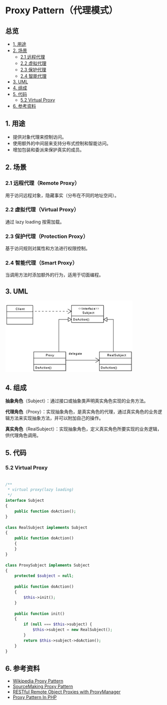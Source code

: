 # Proxy Pattern（代理模式）

## 总览

- [1. 用途](#1)
- [2. 场景](#2)
    - [2.1 远程代理](#2.1)
    - [2.2 虚拟代理](#2.2)
    - [2.3 保护代理](#2.3)
    - [2.4 智能代理](#2.4)
- [3. UML](#3)
- [4. 组成](#4)
- [5. 代码](#5)
    - [5.2 Virtual Proxy](#5.2)
- [6. 参考资料](#6)

<h2 id="1">1. 用途</h2>

- 提供对象代理来控制访问。
- 使用额外的中间层来支持分布式控制和智能访问。
- 增加包装和委派来保护真实的成员。

<h2 id="2">2. 场景</h2>

<h3 id="2.1">2.1 远程代理（Remote Proxy）</h3>

用于访问远程对象，隐藏事实（分布在不同的地址空间）。

<h3 id="2.2">2.2 虚拟代理（Virtual Proxy）</h3>

通过 lazy loading 按需加载。

<h3 id="2.3">2.3 保护代理（Protection Proxy）</h3>

基于访问规则对属性和方法进行权限控制。

<h3 id="2.4">2.4 智能代理（Smart Proxy）</h3>

当调用方法时添加额外的行为，适用于切面编程。


<h2 id="3">3. UML</h2>

![Proxy Pattern UML](images/400px-Proxy_pattern_diagram.svg.png)

<h2 id="4">4. 组成</h2>

**抽象角色**（Subject）：通过接口或抽象类声明真实角色实现的业务方法。

**代理角色**（Proxy）：实现抽象角色，是真实角色的代理，通过真实角色的业务逻辑方法来实现抽象方法，并可以附加自己的操作。

**真实角色**（RealSubject）：实现抽象角色，定义真实角色所要实现的业务逻辑，供代理角色调用。

<h2 id="5">5. 代码</h2>

<h3 id="5.2">5.2 Virtual Proxy</h3>

```php

/**
 * virtual proxy(lazy loading)
 */
interface Subject
{
    public function doAction();
}

class RealSubject implements Subject
{
    public function doAction()
    {
    }
}

class ProxySubject implements Subject
{
    protected $subject = null;
    
    public function doAction()
    {
        $this->init();
    }

    public function init()
    {
        if (null === $this->subject) {
            $this->subject = new RealSubject();
        }
        return $this->subject->doAction();
    }
}
```

<h2 id="6">6. 参考资料</h2>

- [Wikipedia Proxy Pattern](https://en.wikipedia.org/wiki/Proxy_pattern)
- [SourceMaking Proxy Pattern](https://sourcemaking.com/design_patterns/proxy)
- [RESTful Remote Object Proxies with ProxyManager](https://www.sitepoint.com/restful-remote-object-proxies-with-proxymanager/)
- [Proxy Pattern In PHP](http://ocramius.github.io/presentations/proxy-pattern-in-php)
